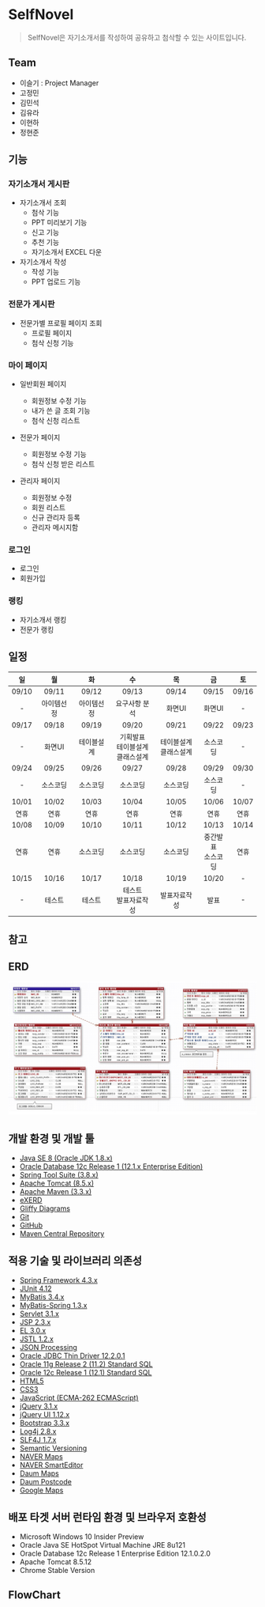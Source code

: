 # SelfNovel
>SelfNovel은 자기소개서를 작성하여 공유하고 첨삭할 수 있는 사이트입니다.
## Team
* 이슬기 : Project Manager
* 고정민
* 김민석
* 김유라
* 이현하
* 정현준

## 기능
### 자기소개서 게시판
- 자기소개서 조회
  - 첨삭 기능
  - PPT 미리보기 기능
  - 신고 기능
  - 추천 기능
  - 자기소개서 EXCEL 다운
- 자기소개서 작성
  - 작성 기능
  - PPT 업로드 기능
  
### 전문가 게시판
- 전문가별 프로필 페이지 조회
  - 프로필 페이지
  - 첨삭 신청 기능  

### 마이 페이지
- 일반회원 페이지
  - 회원정보 수정 기능
  - 내가 쓴 글 조회 기능
  - 첨삭 신청 리스트

- 전문가 페이지
  - 회원정보 수정 기능
  - 첨삭 신청 받은 리스트

- 관리자 페이지
  - 회원정보 수정
  - 회원 리스트
  - 신규 관리자 등록
  - 관리자 메시지함

### 로그인
  - 로그인
  - 회원가입

### 랭킹
- 자기소개서 랭킹
- 전문가 랭킹

## 일정
|일|월|화|수|목|금|토|
|:---:|:---:|:---:|:---:|:---:|:---:|:---:|
|09/10|09/11|09/12|09/13|09/14|09/15|09/16|
|-|아이템선정|아이템선정|요구사항 분석|화면UI|화면UI|-|
|09/17|09/18|09/19|09/20|09/21|09/22|09/23|
|-|화면UI|테이블설계|기획발표<br>테이블설계<br>클래스설계|테이블설계<br>클래스설계|소스코딩|-|
|09/24|09/25|09/26|09/27|09/28|09/29|09/30|
|-|소스코딩|소스코딩|소스코딩|소스코딩|소스코딩|-|
|10/01|10/02|10/03|10/04|10/05|10/06|10/07|
|연휴|연휴|연휴|연휴|연휴|연휴|연휴|
|10/08|10/09|10/10|10/11|10/12|10/13|10/14|
|연휴|연휴|소스코딩|소스코딩|소스코딩|중간발표<br>소스코딩|연휴|
|10/15|10/16|10/17|10/18|10/19|10/20|-|
|-|테스트|테스트|테스트<br>발표자료작성|발표자료작성|발표|-|

## 참고

## ERD
![ERD](https://github.com/dahyoun-daddy/SelfNovel/blob/master/SN_ERD.jpg)

## 개발 환경 및 개발 툴
- [Java SE 8 (Oracle JDK 1.8.x)](http://www.oracle.com/technetwork/java/javase/downloads)
- [Oracle Database 12c Release 1 (12.1.x Enterprise Edition)](http://www.oracle.com/technetwork/database/enterprise-edition/downloads)
- [Spring Tool Suite (3.8.x)](http://spring.io/tools/sts/all)
- [Apache Tomcat (8.5.x)](http://tomcat.apache.org)
- [Apache Maven (3.3.x)](http://maven.apache.org)
- [eXERD](http://exerd.com)
- [Gliffy Diagrams](http://www.gliffy.com)
- [Git](http://git-scm.com)
- [GitHub](http://github.com)
- [Maven Central Repository](http://maven.org)

## 적용 기술 및 라이브러리 의존성
- [Spring Framework 4.3.x](http://projects.spring.io/spring-framework)
- [JUnit 4.12](http://junit.org/junit4)
- [MyBatis 3.4.x](http://www.mybatis.org/mybatis-3)
- [MyBatis-Spring 1.3.x](http://www.mybatis.org/spring)
- [Servlet 3.1.x](http://jcp.org/en/jsr/detail?id=340)
- [JSP 2.3.x](http://jcp.org/en/jsr/detail?id=245)
- [EL 3.0.x](http://jcp.org/en/jsr/detail?id=341)
- [JSTL 1.2.x](http://jcp.org/en/jsr/detail?id=52)
- [JSON Processing](http://jcp.org/en/jsr/detail?id=374)
- [Oracle JDBC Thin Driver 12.2.0.1](http://www.oracle.com/technetwork/database/features/jdbc/jdbc-ucp-122-3110062.html)
- [Oracle 11g Release 2 (11.2) Standard SQL](http://docs.oracle.com/cd/E11882_01/server.112/e41084/ap_standard_sql.htm)
- [Oracle 12c Release 1 (12.1) Standard SQL](http://docs.oracle.com/database/121/SQLRF/ap_standard_sql.htm)
- [HTML5](http://w3.org/TR/html5)
- [CSS3](http://w3.org/TR/CSS)
- [JavaScript (ECMA-262 ECMAScript)](http://ecma-international.org/publications/standards/Ecma-262.htm)
- [jQuery 3.1.x](http://jquery.com)
- [jQuery UI 1.12.x](http://jqueryui.com)
- [Bootstrap 3.3.x](http://bootstrapk.com)
- [Log4j 2.8.x](http://logging.apache.org/log4j)
- [SLF4J 1.7.x](http://slf4j.org)
- [Semantic Versioning](http://semver.org)
- [NAVER Maps](http://github.com/navermaps/maps.js)
- [NAVER SmartEditor](http://github.com/naver/smarteditor2)
- [Daum Maps](http://apis.map.daum.net)
- [Daum Postcode](http://github.com/daumPostcode)
- [Google Maps](http://enterprise.google.com/intl/ko/maps)

## 배포 타겟 서버 런타임 환경 및 브라우저 호환성
- Microsoft Windows 10 Insider Preview
- Oracle Java SE HotSpot Virtual Machine JRE 8u121
- Oracle Database 12c Release 1 Enterprise Edition 12.1.0.2.0
- Apache Tomcat 8.5.12
- Chrome Stable Version

## FlowChart
